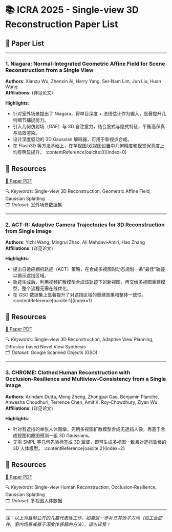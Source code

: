 # 📚 ICRA 2025 - Single-view 3D Reconstruction Paper List

## 📄 Paper List

---

### 1. Niagara: Normal-Integrated Geometric Affine Field for Scene Reconstruction from a Single View
**Authors**: Xianzu Wu, Zhenxin Ai, Harry Yang, Ser‑Nam Lim, Jun Liu, Huan Wang  
**Affiliations**: (详见论文)

**Highlights**:
- 针对室外场景提出了 Niagara，将单目深度 + 法线估计作为输入，显著提升几何细节捕捉能力。
- 引入几何仿射场（GAF）与 3D 自注意力，结合显式与隐式特征，平衡高保真与高效渲染。
- 设计深度驱动的 3D Gaussian 解码器，可用于新视点合成。
- 在 Flash3D 等方法基础上，在单视图/双视图设置中几何精度和视觉保真度上均有明显提升。 :contentReference[oaicite:0]{index=0}

## 🔗 Resources
[📄 Paper PDF](https://arxiv.org/abs/2503.12553)

🔍 *Keywords*: Single-view 3D Reconstruction, Geometric Affine Field, Gaussian Splatting  
🗂️ *Dataset*: 室外场景数据集

---

### 2. ACT‑R: Adaptive Camera Trajectories for 3D Reconstruction from Single Image
**Authors**: Yizhi Wang, Mingrui Zhao, Ali Mahdavi‑Amiri, Hao Zhang  
**Affiliations**: (详见论文)

**Highlights**:
- 提出自适应相机轨迹（ACT）策略，在合成多视图时动态规划一条“最佳”轨迹以揭示遮挡区域。
- 轨迹生成后，利用视频扩散模型合成该轨迹下的新视图，再交给多视图重建模型，整个流程无需在线优化。
- 在 GSO 数据集上显著提升了对遮挡区域的重建效果和整体一致性。 :contentReference[oaicite:1]{index=1}

## 🔗 Resources
[📄 Paper PDF](https://arxiv.org/abs/2505.08239)

🔍 *Keywords*: Single-view 3D Reconstruction, Adaptive View Planning, Diffusion‑based Novel View Synthesis  
🗂️ *Dataset*: Google Scanned Objects (GSO)

---

### 3. CHROME: Clothed Human Reconstruction with Occlusion‑Resilience and Multiview‑Consistency from a Single Image
**Authors**: Arindam Dutta, Meng Zheng, Zhongpai Gao, Benjamin Planche, Anwesha Choudhuri, Terrence Chen, Amit K. Roy‑Chowdhury, Ziyan Wu  
**Affiliations**: (详见论文)

**Highlights**:
- 针对有遮挡的单张人体图像，先用多视图扩散模型合成无遮挡人像，再基于合成视图和原图预测一组 3D Gaussians。
- 无需 SMPL 等几何先验标签或 3D 监督，即可生成多视图一致且对遮挡鲁棒的 3D 人体模型。 :contentReference[oaicite:2]{index=2}

## 🔗 Resources
[📄 Paper PDF](https://arxiv.org/abs/2503.15671)

🔍 *Keywords*: Single-view Human Reconstruction, Occlusion‑Resilience, Gaussian Splatting  
🗂️ *Dataset*: 多视图人体数据

---

*注：以上为目前公开的几篇代表性工作。如需进一步补充其他子方向（如工业部件、室内场景或基于深度传感器的方法），请告诉我！*  
